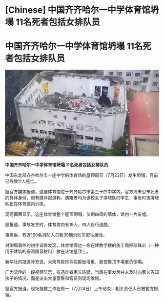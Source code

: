 # [Chinese] 中国齐齐哈尔一中学体育馆坍塌 11名死者包括女排队员

#  中国齐齐哈尔一中学体育馆坍塌 11名死者包括女排队员

![](p0g2m2s1.jpg)

**中国齐齐哈尔一中学体育馆坍塌 11名死者包括女排队员**


中国东北部齐齐哈尔市一座中学的体育馆的屋顶周日（7月23日）发生坍塌，目前已导致11人死亡。

据官方媒体报道，这座体育馆位于齐齐哈尔市第三十四中学内。官方尚未公布死者的具体身份，但有媒体报道称，遇难者均为该校女子排球队的学生，事发时该排球队正在体育馆内训练。

现场画面显示，这座体育馆整个屋顶倒塌，仅剩四周的墙体，馆内一片废墟。

据报道，事故发生时，体育馆内有19人，四人自行逃脱。

事发后，有近160名消防人员和39辆消防车赶往搜救。

对倒塌事件的初步调查发现，体育馆旁边一栋在建教学楼的施工商把珍珠岩（一种用于建筑的保温隔音材料）放在该馆屋顶上。

新华社的报道补充说，大雨导致珍珠岩膨胀增重，致使屋顶不堪重负倒塌。

广为流传的一段视频显示，有遇难者家长质疑，当局在事发后并未及时向家长告知孩子的情况，而是派出大量警察和官员到现场维稳。

据官方报道，现场搜救工作在周一（7月24日）上午结束，相关责任人已被警方拘留。


